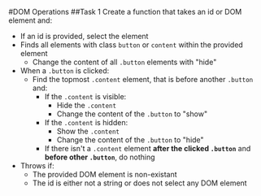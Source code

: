 #DOM Operations
##Task 1
Create a function that takes an id or DOM element and:
* If an id is provided, select the element
* Finds all elements with class `button` or `content` within the provided element
  * Change the content of all `.button` elements with "hide"
* When a `.button` is clicked:
  * Find the topmost `.content` element, that is before another `.button` and:
    * If the `.content` is visible:
      * Hide the `.content`
      * Change the content of the `.button` to "show"       
    * If the `.content` is hidden:
      * Show the `.content`
      * Change the content of the `.button` to "hide"
    * If there isn't a `.content` element **after the clicked `.button`** and **before other `.button`**, do nothing
* Throws if:
  * The provided DOM element is non-existant
  * The id is either not a string or does not select any DOM element
